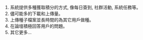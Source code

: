 1. 系統提供多種獲取積分的方式, 像每日簽到, 社群活動, 系統任務等。
1. 儘可能多的下載和上傳量。
1. 上傳種子檔案並長時間的為其它用戶做種。
1. 在論壇積極回答用戶的問題。
1. 其它更多...
